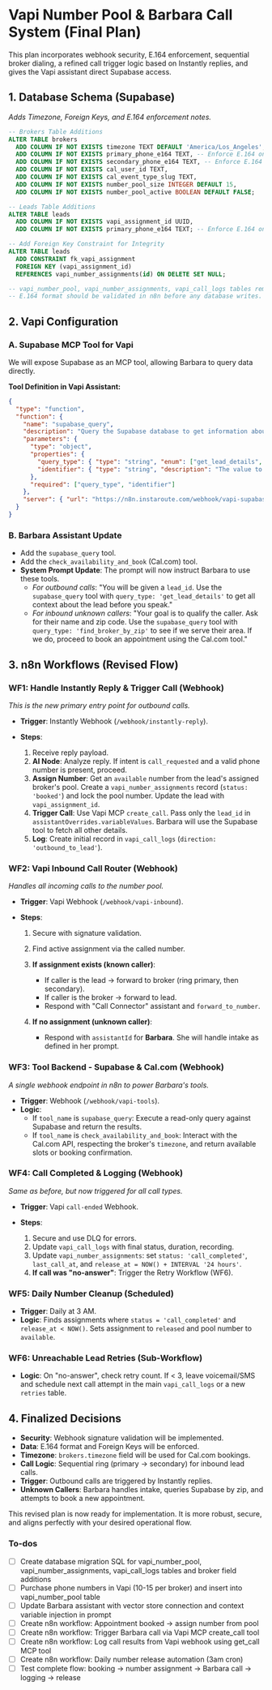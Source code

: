 <!-- ef50beba-49c7-4230-957b-6b201fe94b5b 2502c784-5dc8-4f42-83a5-5dac97c9e9ae -->
# Vapi Number Pool & Barbara Call System (Final Plan)

This plan incorporates webhook security, E.164 enforcement, sequential broker dialing, a refined call trigger logic based on Instantly replies, and gives the Vapi assistant direct Supabase access.

## 1. Database Schema (Supabase)

*Adds Timezone, Foreign Keys, and E.164 enforcement notes.*

```sql
-- Brokers Table Additions
ALTER TABLE brokers
  ADD COLUMN IF NOT EXISTS timezone TEXT DEFAULT 'America/Los_Angeles', -- For Cal.com scheduling
  ADD COLUMN IF NOT EXISTS primary_phone_e164 TEXT, -- Enforce E.164 on write
  ADD COLUMN IF NOT EXISTS secondary_phone_e164 TEXT, -- Enforce E.164 on write
  ADD COLUMN IF NOT EXISTS cal_user_id TEXT,
  ADD COLUMN IF NOT EXISTS cal_event_type_slug TEXT,
  ADD COLUMN IF NOT EXISTS number_pool_size INTEGER DEFAULT 15,
  ADD COLUMN IF NOT EXISTS number_pool_active BOOLEAN DEFAULT FALSE;

-- Leads Table Additions
ALTER TABLE leads
  ADD COLUMN IF NOT EXISTS vapi_assignment_id UUID,
  ADD COLUMN IF NOT EXISTS primary_phone_e164 TEXT; -- Enforce E.164 on write

-- Add Foreign Key Constraint for Integrity
ALTER TABLE leads
  ADD CONSTRAINT fk_vapi_assignment
  FOREIGN KEY (vapi_assignment_id)
  REFERENCES vapi_number_assignments(id) ON DELETE SET NULL;

-- vapi_number_pool, vapi_number_assignments, vapi_call_logs tables remain as previously defined.
-- E.164 format should be validated in n8n before any database writes.
```

## 2. Vapi Configuration

### A. Supabase MCP Tool for Vapi

We will expose Supabase as an MCP tool, allowing Barbara to query data directly.

**Tool Definition in Vapi Assistant:**

```json
{
  "type": "function",
  "function": {
    "name": "supabase_query",
    "description": "Query the Supabase database to get information about leads, brokers, or territories. Can be used to find a lead by phone number or find a broker for a given zip code.",
    "parameters": {
      "type": "object",
      "properties": {
        "query_type": { "type": "string", "enum": ["get_lead_details", "find_broker_by_zip", "get_broker_details"] },
        "identifier": { "type": "string", "description": "The value to search for, e.g., a lead_id, phone number, or zip code." }
      },
      "required": ["query_type", "identifier"]
    },
    "server": { "url": "https://n8n.instaroute.com/webhook/vapi-supabase-tool" }
  }
}
```

### B. Barbara Assistant Update

- Add the `supabase_query` tool.
- Add the `check_availability_and_book` (Cal.com) tool.
- **System Prompt Update**: The prompt will now instruct Barbara to use these tools.
  - *For outbound calls*: "You will be given a `lead_id`. Use the `supabase_query` tool with `query_type: 'get_lead_details'` to get all context about the lead before you speak."
  - *For inbound unknown callers*: "Your goal is to qualify the caller. Ask for their name and zip code. Use the `supabase_query` tool with `query_type: 'find_broker_by_zip'` to see if we serve their area. If we do, proceed to book an appointment using the Cal.com tool."

## 3. n8n Workflows (Revised Flow)

### WF1: Handle Instantly Reply & Trigger Call (Webhook)

*This is the new primary entry point for outbound calls.*

- **Trigger**: Instantly Webhook (`/webhook/instantly-reply`).
- **Steps**:

  1. Receive reply payload.
  2. **AI Node**: Analyze reply. If intent is `call_requested` and a valid phone number is present, proceed.
  3. **Assign Number**: Get an `available` number from the lead's assigned broker's pool. Create a `vapi_number_assignments` record (`status: 'booked'`) and lock the pool number. Update the lead with `vapi_assignment_id`.
  4. **Trigger Call**: Use Vapi MCP `create_call`. Pass only the `lead_id` in `assistantOverrides.variableValues`. Barbara will use the Supabase tool to fetch all other details.
  5. **Log**: Create initial record in `vapi_call_logs` (`direction: 'outbound_to_lead'`).

### WF2: Vapi Inbound Call Router (Webhook)

*Handles all incoming calls to the number pool.*

- **Trigger**: Vapi Webhook (`/webhook/vapi-inbound`).
- **Steps**:

  1. Secure with signature validation.
  2. Find active assignment via the called number.
  3. **If assignment exists (known caller)**:

     - If caller is the lead -> forward to broker (ring primary, then secondary).
     - If caller is the broker -> forward to lead.
     - Respond with "Call Connector" assistant and `forward_to_number`.

  1. **If no assignment (unknown caller)**:

     - Respond with `assistantId` for **Barbara**. She will handle intake as defined in her prompt.

### WF3: Tool Backend - Supabase & Cal.com (Webhook)

*A single webhook endpoint in n8n to power Barbara's tools.*

- **Trigger**: Webhook (`/webhook/vapi-tools`).
- **Logic**:
  - If `tool_name` is `supabase_query`: Execute a read-only query against Supabase and return the results.
  - If `tool_name` is `check_availability_and_book`: Interact with the Cal.com API, respecting the broker's `timezone`, and return available slots or booking confirmation.

### WF4: Call Completed & Logging (Webhook)

*Same as before, but now triggered for all call types.*

- **Trigger**: Vapi `call-ended` Webhook.
- **Steps**:

  1. Secure and use DLQ for errors.
  2. Update `vapi_call_logs` with final status, duration, recording.
  3. Update `vapi_number_assignments`: set `status: 'call_completed'`, `last_call_at`, and `release_at = NOW() + INTERVAL '24 hours'`.
  4. **If call was "no-answer"**: Trigger the Retry Workflow (WF6).

### WF5: Daily Number Cleanup (Scheduled)

- **Trigger**: Daily at 3 AM.
- **Logic**: Finds assignments where `status = 'call_completed'` and `release_at < NOW()`. Sets assignment to `released` and pool number to `available`.

### WF6: Unreachable Lead Retries (Sub-Workflow)

- **Logic**: On "no-answer", check retry count. If < 3, leave voicemail/SMS and schedule next call attempt in the main `vapi_call_logs` or a new `retries` table.

## 4. Finalized Decisions

- **Security**: Webhook signature validation will be implemented.
- **Data**: E.164 format and Foreign Keys will be enforced.
- **Timezone**: `brokers.timezone` field will be used for Cal.com bookings.
- **Call Logic**: Sequential ring (primary -> secondary) for inbound lead calls.
- **Trigger**: Outbound calls are triggered by Instantly replies.
- **Unknown Callers**: Barbara handles intake, queries Supabase by zip, and attempts to book a new appointment.

This revised plan is now ready for implementation. It is more robust, secure, and aligns perfectly with your desired operational flow.

### To-dos

- [ ] Create database migration SQL for vapi_number_pool, vapi_number_assignments, vapi_call_logs tables and broker field additions
- [ ] Purchase phone numbers in Vapi (10-15 per broker) and insert into vapi_number_pool table
- [ ] Update Barbara assistant with vector store connection and context variable injection in prompt
- [ ] Create n8n workflow: Appointment booked → assign number from pool
- [ ] Create n8n workflow: Trigger Barbara call via Vapi MCP create_call tool
- [ ] Create n8n workflow: Log call results from Vapi webhook using get_call MCP tool
- [ ] Create n8n workflow: Daily number release automation (3am cron)
- [ ] Test complete flow: booking → number assignment → Barbara call → logging → release